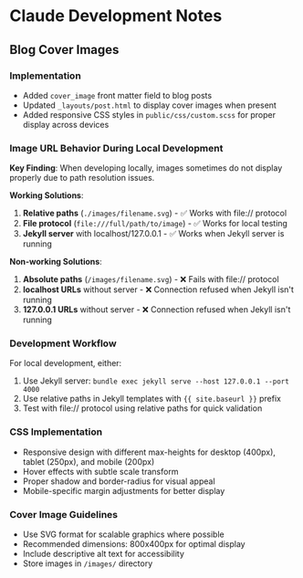 # Claude Development Notes

## Blog Cover Images

### Implementation
- Added `cover_image` front matter field to blog posts
- Updated `_layouts/post.html` to display cover images when present
- Added responsive CSS styles in `public/css/custom.scss` for proper display across devices

### Image URL Behavior During Local Development

**Key Finding**: When developing locally, images sometimes do not display properly due to path resolution issues.

**Working Solutions**:
1. **Relative paths** (`./images/filename.svg`) - ✅ Works with file:// protocol
2. **File protocol** (`file:///full/path/to/image`) - ✅ Works for local testing
3. **Jekyll server** with localhost/127.0.0.1 - ✅ Works when Jekyll server is running

**Non-working Solutions**:
1. **Absolute paths** (`/images/filename.svg`) - ❌ Fails with file:// protocol
2. **localhost URLs** without server - ❌ Connection refused when Jekyll isn't running
3. **127.0.0.1 URLs** without server - ❌ Connection refused when Jekyll isn't running

### Development Workflow
For local development, either:
1. Use Jekyll server: `bundle exec jekyll serve --host 127.0.0.1 --port 4000`
2. Use relative paths in Jekyll templates with `{{ site.baseurl }}` prefix
3. Test with file:// protocol using relative paths for quick validation

### CSS Implementation
- Responsive design with different max-heights for desktop (400px), tablet (250px), and mobile (200px)
- Hover effects with subtle scale transform
- Proper shadow and border-radius for visual appeal
- Mobile-specific margin adjustments for better display

### Cover Image Guidelines
- Use SVG format for scalable graphics where possible
- Recommended dimensions: 800x400px for optimal display
- Include descriptive alt text for accessibility
- Store images in `/images/` directory